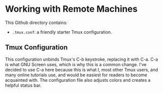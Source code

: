 # Working with Remote Machines

This Github directory contains:

 - `.tmux.conf`: a friendly starter Tmux configuration.

## Tmux Configuration

This configuration unbinds Tmux's C-b keystroke, replacing it with C-a. C-a is
what GNU Screen uses, which is why this is a common change. I've decided to use
C-a here because this is what I, most other Tmux users, and many online
tutorials use, and would be easiest for readers to become acquainted with. The configuration file also adjusts colors and creates a helpful status bar.

